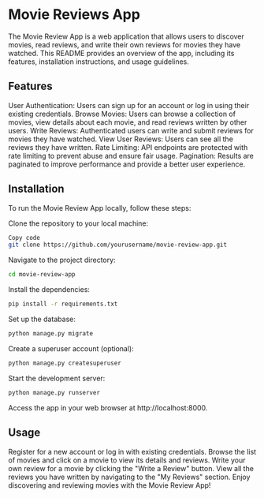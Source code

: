 # Movie Reviews App
The Movie Review App is a web application that allows users to discover movies, read reviews, and write their own reviews for movies they have watched. This README provides an overview of the app, including its features, installation instructions, and usage guidelines.

## Features
User Authentication: Users can sign up for an account or log in using their existing credentials.
Browse Movies: Users can browse a collection of movies, view details about each movie, and read reviews written by other users.
Write Reviews: Authenticated users can write and submit reviews for movies they have watched.
View User Reviews: Users can see all the reviews they have written.
Rate Limiting: API endpoints are protected with rate limiting to prevent abuse and ensure fair usage.
Pagination: Results are paginated to improve performance and provide a better user experience.

## Installation
To run the Movie Review App locally, follow these steps:

Clone the repository to your local machine:

``` bash
Copy code
git clone https://github.com/yourusername/movie-review-app.git
```

Navigate to the project directory:
```bash
cd movie-review-app
```

Install the dependencies:
```bash
pip install -r requirements.txt
```

Set up the database:
```bash
python manage.py migrate
```

Create a superuser account (optional):
```bash
python manage.py createsuperuser
```

Start the development server:
```bash
python manage.py runserver
```

Access the app in your web browser at http://localhost:8000.

## Usage
Register for a new account or log in with existing credentials.
Browse the list of movies and click on a movie to view its details and reviews.
Write your own review for a movie by clicking the "Write a Review" button.
View all the reviews you have written by navigating to the "My Reviews" section.
Enjoy discovering and reviewing movies with the Movie Review App!